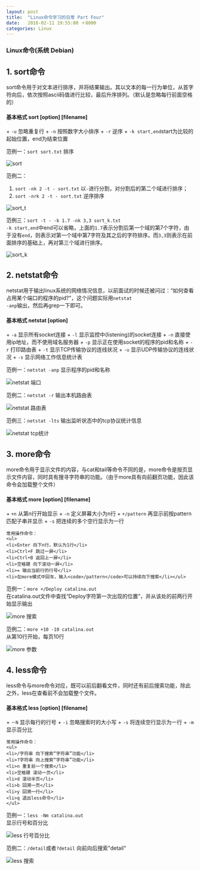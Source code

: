 ```yaml
---
layout: post
title:  "Linux命令学习的日常 Part Four"
date:   2016-02-11 19:55:00 ＋8000
categories: Linux
---
```


### Linux命令(系统 Debian)

## 1\. sort命令
 
sort命令用于对文本进行排序，并将结果输出。其以文本的每一行为单位，从首字符向后，依次按照ascii码值进行比较，最后升序排列。（默认是忽略每行前面空格的）
<h4><b>基本格式 sort [option] [filename]</b></h4>
+ <code>-u</code> 忽略重复行
+ <code>-n</code> 按照数字大小排序
+ <code>-r</code> 逆序
+ <code>-k start,end</code>start为比较的起始位置，end为结束位置

范例一：<code>sort sort.txt</code> 排序
	
![sort]({{site.baseurl}}/pics/sort.png)  

范例二：  
1. <code>sort -nk 2 -t - sort.txt</code> 以`-`进行分割，对分割后的第二个域进行排序；  
2. <code>sort -nrk 2 -t - sort.txt</code> 逆序排序

![sort_t]({{site.baseurl}}/pics/sort_t.png)

范例三：<code>sort -t - -k 1.7 -nk 3,3 sort_k.txt</code>  
`-k start,end`中end可以省略，上面的`1.7`表示分割后第一个域的第7个字符，由于没有`end`，则表示对第一个域中第7字符及其之后的字符排序。而`3,3`则表示在前面排序的基础上，再对第三个域进行排序。

![sort_k]({{site.baseurl}}/pics/sort_k.png)

## 2\. netstat命令

netstat用于输出linux系统的网络情况信息，以前面试的时候还被问过：“如何查看占用某个端口的程序的pid?"，这个问题实际用<code>netstat -anp</code>输出，然后再grep一下即可。
<h4><b>基本格式 netstat [option]</b></h4>
+ <code>-a</code> 显示所有socket连接
+ <code>-l</code> 显示监控中(listening)的socket连接
+ <code>-n</code> 直接使用ip地址，而不使用域名服务器
+ <code>-p</code> 显示正在使用socket的程序的pid和名称
+ <code>-r</code> 打印路由表
+ <code>-t</code> 显示TCP传输协议的连线状况
+ <code>-u</code> 显示UDP传输协议的连线状况
+ <code>-s</code> 显示网络工作信息统计表

范例一：<code>netstat -anp</code>
显示程序的pid和名称

![netstat 端口]({{site.baseurl}}/pics/netstat_anp.png) 

范例二：<code>netstat -r</code>
输出本机路由表

![netstat 路由表]({{site.baseurl}}/pics/netstat_r.png)

范例三：<code>netstat -lts</code>
输出监听状态中的tcp协议统计信息

![netstat tcp统计]({{site.baseurl}}/pics/netstat_lts.png)

## 3\. more命令

more命令用于显示文件的内容，与cat和tail等命令不同的是，more命令是按页显示文件内容，同时具有搜寻字符串的功能。（由于more具有向前翻页功能，因此该命令会加载整个文件）

<h4><b>基本格式 more [option] [filename]</b></h4>
+ <code>+n</code> 从第n行开始显示
+ <code>-n</code> 定义屏幕大小为n行
+ <code>+/pattern</code> 再显示前按pattern匹配子串并显示
+ <code>-s</code> 把连续的多个空行显示为一行

	常用操作命令：
	<ul>
	<li>Enter 向下n行，默认为1行</li>
	<li>Ctrl+F 跳过一屏</li>
	<li>Ctrl+B 返回上一屏</li>
	<li>空格键 向下滚动一屏</li>
	<li>= 输出当前行的行号</li>
	<li>在more模式中回车，输入<code>/pattern</code>可以持续向下搜索</li></ul>
	
范例一：<code>more +/Deploy catalina.out</code>  
在catalina.out文件中查找“Deploy字符第一次出现的位置”，并从该处的前两行开始显示输出

![more 搜索]({{site.baseurl}}/pics/more_+.png) 

范例二：<code>more +10 -10 catalina.out</code>  
从第10行开始，每页10行

![more 参数]({{site.baseurl}}/pics/more_+_-.png)

## 4\. less命令

less命令与more命令对应，既可以前后翻看文件，同时还有前后搜索功能，除此之外，less在查看前不会加载整个文件。

<h4><b>基本格式 less [option] [filename]</b></h4>
+ <code>－N</code> 显示每行的行号
+ <code>-i</code> 忽略搜索时的大小写
+ <code>-s</code> 将连续空行显示为一行
+ <code>-m</code> 显示百分比

	常用操作命令：
	<ul>
	<li>/字符串 向下搜索“字符串”功能</li>
	<li>?字符串 向上搜索“字符串”功能</li>
	<li>n 重复前一个搜索</li>
	<li>空格键 滚动一页</li>
	<li>d 滚动半页</li>
	<li>b 回溯一页</li>
	<li>y 回溯一行</li>
	<li>q 退出less命令</li>
	</ul>
	
范例一：<code>less -Nm catalina.out</code>  
显示行号和百分比

![less 行号百分比]({{site.baseurl}}/pics/less_Nm.png) 

范例二：<code>/detail</code>或者<code>?detail</code>
向前向后搜索"detail"

![less 搜索]({{site.baseurl}}/pics/less_search.png)
